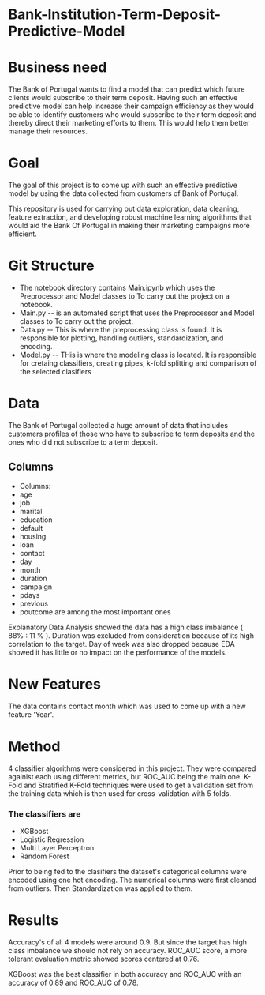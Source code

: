 # Bank-Institution-Term-Deposit-Predictive-Model

# Business need
The Bank of Portugal wants to find a model that can predict which future clients would subscribe to their term deposit. Having such an effective predictive model can help increase their campaign efficiency as they would be able to identify customers who would subscribe to their term deposit and thereby direct their marketing efforts to them. This would help them better manage their resources.


# Goal
The goal of this project is to come up with such an effective predictive model by using the data collected from customers of Bank of Portugal.


This repository is used for carrying out data exploration, data
cleaning, feature extraction, and developing robust machine learning algorithms that
would aid the Bank Of Portugal in making their marketing campaigns more efficient.


# Git Structure 
* The notebook directory contains Main.ipynb which uses the Preprocessor and Model classes to To carry out the project on a notebook.
* Main.py -- is an automated script that uses the Preprocessor and Model classes to To carry out the project.
* Data.py -- This is where the preprocessing class is found. It is responsible for plotting, handling outliers, standardization, and encoding.
* Model.py -- THis is where the modeling class is located. It is responsible for cretaing classifiers, creating pipes, k-fold splitting and comparison of the selected clasifiers

# Data

The Bank of Portugal collected a huge amount of data that includes
customers profiles of those who have to subscribe to term deposits and the ones who
did not subscribe to a term deposit.

## Columns
* Columns:
* age
* job
* marital
* education
* default
* housing
* loan
* contact
* day
* month
* duration
* campaign
* pdays
* previous
* poutcome
are among the most important ones

Explanatory Data Analysis showed the data has a high class imbalance ( 88% : 11 % ).
Duration was excluded from consideration because of its high correlation to the target.
Day of week was also dropped because EDA showed it has little or no impact on the performance of the models.

# New Features
The data contains contact month which was used to come up with a new feature 'Year'.

# Method 

4 classifier algorithms were considered in this project. They were compared againist each using different metrics, but ROC_AUC being the main one. K-Fold and Stratified K-Fold techniques were used to get a validation set from the training data which is then used for cross-validation with 5 folds.
### The classifiers are

* XGBoost
* Logistic Regression
* Multi Layer Perceptron
* Random Forest

Prior to being fed to the clasifiers the dataset's categorical columns were encoded using one hot encoding. The numerical columns were first cleaned from outliers. Then Standardization was applied to them.

# Results

Accuracy's of all 4 models were around 0.9. But since the target has high class imbalance we should not rely on accuracy. 
ROC_AUC score, a more tolerant evaluation metric showed scores centered at 0.76.

XGBoost was the best classifier in both accuracy and ROC_AUC with an accuracy of 0.89 and ROC_AUC of 0.78.
